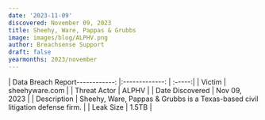 ```yaml
---
date: '2023-11-09'
discovered: November 09, 2023
title: Sheehy, Ware, Pappas & Grubbs
image: images/blog/ALPHV.png
author: Breachsense Support
draft: false
yearmonths: 2023/november
---
```


| Data Breach Report------------:     |:-------------:    | :-----:|
| Victim      | sheehyware.com      | 
| Threat Actor      | ALPHV      | 
| Date Discovered      | Nov 09, 2023      | 
| Description      | Sheehy, Ware, Pappas & Grubbs is a Texas-based civil litigation defense firm.      | 
| Leak Size      | 1.5TB      | 

